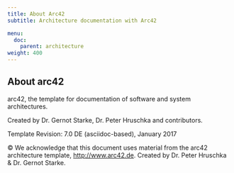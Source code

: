 ```yaml
---
title: About Arc42
subtitle: Architecture documentation with Arc42

menu:
  doc:
    parent: architecture
weight: 400
---
```


## About arc42

arc42, the template for documentation of software and
system architectures.

Created by Dr. Gernot Starke, Dr. Peter Hruschka and contributors.

Template Revision: 7.0 DE (asciidoc-based), January 2017

© We acknowledge that this document uses material from the arc42
architecture template, <http://www.arc42.de>. Created by Dr. Peter
Hruschka & Dr. Gernot Starke.
